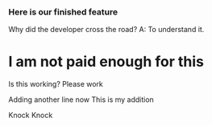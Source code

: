 ### Here is our finished feature
Why did the developer cross the road?
A: To understand it.



# I am not paid enough for this

Is this working? 
Please work

Adding another line now
This is my addition


Knock Knock
